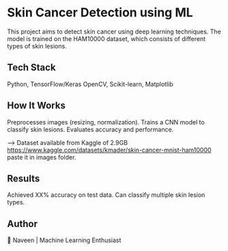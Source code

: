 # Skin Cancer Detection using ML 
This project aims to detect skin cancer using deep learning techniques. The model is trained on the HAM10000 dataset, which consists of different types of skin lesions.

## Tech Stack 
Python, TensorFlow/Keras
OpenCV, Scikit-learn, Matplotlib

## How It Works
Preprocesses images (resizing, normalization).
Trains a CNN model to classify skin lesions.
Evaluates accuracy and performance.

--> Dataset available from Kaggle of 2.9GB https://www.kaggle.com/datasets/kmader/skin-cancer-mnist-ham10000
paste it in images folder.

## Results
Achieved XX% accuracy on test data.
Can classify multiple skin lesion types.

## Author
👤 Naveen | Machine Learning Enthusiast